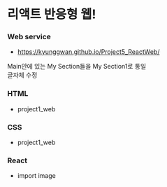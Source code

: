 # 리액트 반응형 웹!  
### Web service
+ https://kyunggwan.github.io/Project5_ReactWeb/  

  
 Main안에 있는 My Section들을 My Section1로 통일  
 글자체 수정    
### HTML
+ project1_web
### CSS
+ project1_web
### React
+ import image



